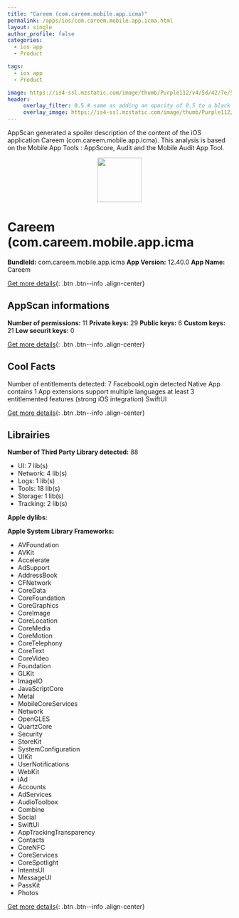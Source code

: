 ```yaml
---
title: "Careem (com.careem.mobile.app.icma)"
permalink: /apps/ios/com.careem.mobile.app.icma.html
layout: single
author_profile: false
categories: 
  - ios app 
  - Product 

tags: 
  - ios app 
  - Product 

image: https://is4-ssl.mzstatic.com/image/thumb/Purple112/v4/5d/42/7e/5d427e92-ec78-9894-f7da-48798762310c/SuperAppIcon-1x_U007emarketing-0-5-0-85-220.png/512x512bb.jpg
header: 
     overlay_filter: 0.5 # same as adding an opacity of 0.5 to a black background
     overlay_image: https://is4-ssl.mzstatic.com/image/thumb/Purple112/v4/5d/42/7e/5d427e92-ec78-9894-f7da-48798762310c/SuperAppIcon-1x_U007emarketing-0-5-0-85-220.png/512x512bb.jpg
---
```

AppScan generated a spoiler description of the content of the iOS application Careem (com.careem.mobile.app.icma). This analysis is based on the Mobile App Tools : AppScore, Audit and the Mobile Audit App Tool.

  
  
<div style="text-align: center;"><img src="https://is4-ssl.mzstatic.com/image/thumb/Purple112/v4/5d/42/7e/5d427e92-ec78-9894-f7da-48798762310c/SuperAppIcon-1x_U007emarketing-0-5-0-85-220.png/512x512bb.jpg" width="100" height="100"></div>  
  
# Careem (com.careem.mobile.app.icma

**BundleId:** com.careem.mobile.app.icma
**App Version:** 12.40.0
**App Name:** Careem


[Get more details](/pricing.html){: .btn .btn--info .align-center}  
  
## AppScan informations 

**Number of permissions:** 11
**Private keys:** 29
**Public keys:** 6
**Custom keys:** 21
**Low securit keys:** 0
  
[Get more details](/pricing.html){: .btn .btn--info .align-center}

## Cool Facts

Number of entitlements detected: 7
FacebookLogin detected
Native App
contains 1 App extensions
support multiple languages
at least 3 entitlemented features (strong iOS integration)
SwiftUI
  
[Get more details](/pricing.html){: .btn .btn--info .align-center}

## Librairies 
**Number of Third Party Library detected:** 88
- UI: 7 lib(s)
- Network: 4 lib(s)
- Logs: 1 lib(s)
- Tools: 18 lib(s)
- Storage: 1 lib(s)
- Tracking: 2 lib(s)

**Apple dylibs:**


**Apple System Library Frameworks:**
- AVFoundation
- AVKit
- Accelerate
- AdSupport
- AddressBook
- CFNetwork
- CoreData
- CoreFoundation
- CoreGraphics
- CoreImage
- CoreLocation
- CoreMedia
- CoreMotion
- CoreTelephony
- CoreText
- CoreVideo
- Foundation
- GLKit
- ImageIO
- JavaScriptCore
- Metal
- MobileCoreServices
- Network
- OpenGLES
- QuartzCore
- Security
- StoreKit
- SystemConfiguration
- UIKit
- UserNotifications
- WebKit
- iAd
- Accounts
- AdServices
- AudioToolbox
- Combine
- Social
- SwiftUI
- AppTrackingTransparency
- Contacts
- CoreNFC
- CoreServices
- CoreSpotlight
- IntentsUI
- MessageUI
- PassKit
- Photos


  
[Get more details](/pricing.html){: .btn .btn--info .align-center}

